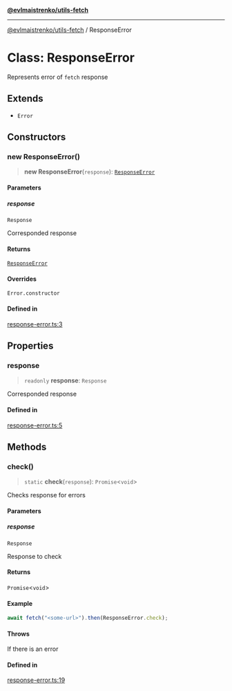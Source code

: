 [**@evlmaistrenko/utils-fetch**](../README.md)

---

[@evlmaistrenko/utils-fetch](../README.md) / ResponseError

# Class: ResponseError

Represents error of `fetch` response

## Extends

- `Error`

## Constructors

### new ResponseError()

> **new ResponseError**(`response`): [`ResponseError`](ResponseError.md)

#### Parameters

##### response

`Response`

Corresponded response

#### Returns

[`ResponseError`](ResponseError.md)

#### Overrides

`Error.constructor`

#### Defined in

[response-error.ts:3](https://github.com/evlmaistrenko/js-utils/blob/d97d1004096313b64ca27d2104133f55e1be59a5/packages/fetch/src/response-error.ts#L3)

## Properties

### response

> `readonly` **response**: `Response`

Corresponded response

#### Defined in

[response-error.ts:5](https://github.com/evlmaistrenko/js-utils/blob/d97d1004096313b64ca27d2104133f55e1be59a5/packages/fetch/src/response-error.ts#L5)

## Methods

### check()

> `static` **check**(`response`): `Promise`\<`void`\>

Checks response for errors

#### Parameters

##### response

`Response`

Response to check

#### Returns

`Promise`\<`void`\>

#### Example

```ts
await fetch("<some-url>").then(ResponseError.check);
```

#### Throws

If there is an error

#### Defined in

[response-error.ts:19](https://github.com/evlmaistrenko/js-utils/blob/d97d1004096313b64ca27d2104133f55e1be59a5/packages/fetch/src/response-error.ts#L19)

